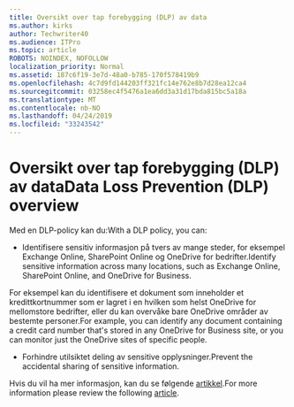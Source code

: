 ```yaml
---
title: Oversikt over tap forebygging (DLP) av data
ms.author: kirks
author: Techwriter40
ms.audience: ITPro
ms.topic: article
ROBOTS: NOINDEX, NOFOLLOW
localization_priority: Normal
ms.assetid: 187c6f19-3e7d-48a0-b785-170f578419b9
ms.openlocfilehash: 4c7d9fd144203ff321fc14e762e8b7d28ea12ca4
ms.sourcegitcommit: 03258ec4f5476a1ea6dd3a31d17bda815bc5a18a
ms.translationtype: MT
ms.contentlocale: nb-NO
ms.lasthandoff: 04/24/2019
ms.locfileid: "33243542"
---
```

# <a name="data-loss-prevention-dlp-overview"></a><span data-ttu-id="65f03-102">Oversikt over tap forebygging (DLP) av data</span><span class="sxs-lookup"><span data-stu-id="65f03-102">Data Loss Prevention (DLP) overview</span></span>

<span data-ttu-id="65f03-103">Med en DLP-policy kan du:</span><span class="sxs-lookup"><span data-stu-id="65f03-103">With a DLP policy, you can:</span></span>

- <span data-ttu-id="65f03-104">Identifisere sensitiv informasjon på tvers av mange steder, for eksempel Exchange Online, SharePoint Online og OneDrive for bedrifter.</span><span class="sxs-lookup"><span data-stu-id="65f03-104">Identify sensitive information across many locations, such as Exchange Online, SharePoint Online, and OneDrive for Business.</span></span>


<span data-ttu-id="65f03-105">For eksempel kan du identifisere et dokument som inneholder et kredittkortnummer som er lagret i en hvilken som helst OneDrive for mellomstore bedrifter, eller du kan overvåke bare OneDrive områder av bestemte personer.</span><span class="sxs-lookup"><span data-stu-id="65f03-105">For example, you can identify any document containing a credit card number that's stored in any OneDrive for Business site, or you can monitor just the OneDrive sites of specific people.</span></span>

- <span data-ttu-id="65f03-106">Forhindre utilsiktet deling av sensitive opplysninger.</span><span class="sxs-lookup"><span data-stu-id="65f03-106">Prevent the accidental sharing of sensitive information.</span></span>


<span data-ttu-id="65f03-107">Hvis du vil ha mer informasjon, kan du se følgende [artikkel](https://docs.microsoft.com/en-us/office365/securitycompliance/data-loss-prevention-policies).</span><span class="sxs-lookup"><span data-stu-id="65f03-107">For more information please review the following [article](https://docs.microsoft.com/en-us/office365/securitycompliance/data-loss-prevention-policies).</span></span>

